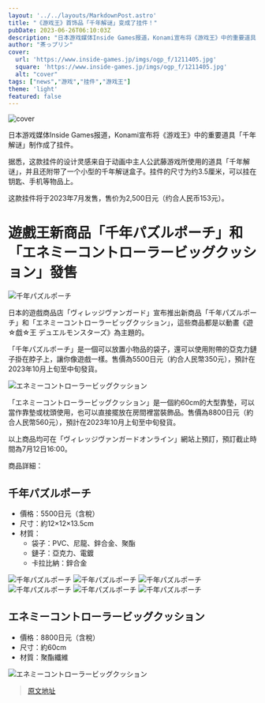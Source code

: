 ```yaml
---
layout: '../../layouts/MarkdownPost.astro'
title: "《游戏王》首饰品「千年解谜」变成了挂件！"
pubDate: 2023-06-26T06:10:03Z
description: "日本游戏媒体Inside Games报道，Konami宣布将《游戏王》中的重要道具「千年解谜」制作成了挂件。"
author: "茶っプリン"
cover:
  url: 'https://www.inside-games.jp/imgs/ogp_f/1211405.jpg'
  square: 'https://www.inside-games.jp/imgs/ogp_f/1211405.jpg'
  alt: "cover"
tags: ["news","游戏","挂件","游戏王"]
theme: 'light'
featured: false
---
```


![cover](https://www.inside-games.jp/imgs/ogp_f/1211405.jpg)

日本游戏媒体Inside Games报道，Konami宣布将《游戏王》中的重要道具「千年解谜」制作成了挂件。

据悉，这款挂件的设计灵感来自于动画中主人公武藤游戏所使用的道具「千年解谜」，并且还附带了一个小型的千年解谜盒子。挂件的尺寸为约3.5厘米，可以挂在钥匙、手机等物品上。

这款挂件将于2023年7月发售，售价为2,500日元（约合人民币153元）。

# 遊戲王新商品「千年パズルポーチ」和「エネミーコントローラービッグクッション」發售

![千年パズルポーチ](https://www.inside-games.jp/imgs/zoom/1211403.jpg)

日本的遊戲商品店「ヴィレッジヴァンガード」宣布推出新商品「千年パズルポーチ」和「エネミーコントローラービッグクッション」，這些商品都是以動畫《遊☆戯☆王 デュエルモンスターズ》為主題的。

「千年パズルポーチ」是一個可以放置小物品的袋子，還可以使用附帶的亞克力鏈子掛在脖子上，讓你像遊戲一樣。售價為5500日元（約合人民幣350元），預計在2023年10月上旬至中旬發貨。

![エネミーコントローラービッグクッション](https://www.inside-games.jp/imgs/zoom/1211385.jpg)

「エネミーコントローラービッグクッション」是一個約60cm的大型靠墊，可以當作靠墊或枕頭使用，也可以直接擺放在房間裡當裝飾品。售價為8800日元（約合人民幣560元），預計在2023年10月上旬至中旬發貨。

以上商品均可在「ヴィレッジヴァンガードオンライン」網站上預訂，預訂截止時間為7月12日16:00。

商品詳細：

## 千年パズルポーチ

- 價格：5500日元（含稅）
- 尺寸：約12×12×13.5cm
- 材質：
  - 袋子：PVC、尼龍、鋅合金、聚酯
  - 鏈子：亞克力、電鍍
  - 卡拉比納：鋅合金

![千年パズルポーチ](https://www.inside-games.jp/imgs/zoom/1211386.jpg)
![千年パズルポーチ](https://www.inside-games.jp/imgs/zoom/1211387.jpg)
![千年パズルポーチ](https://www.inside-games.jp/imgs/zoom/1211388.jpg)
![千年パズルポーチ](https://www.inside-games.jp/imgs/zoom/1211389.jpg)
![千年パズルポーチ](https://www.inside-games.jp/imgs/zoom/1211391.jpg)
![千年パズルポーチ](https://www.inside-games.jp/imgs/zoom/1211390.jpg)

## エネミーコントローラービッグクッション

- 價格：8800日元（含稅）
- 尺寸：約60cm
- 材質：聚酯纖維

![エネミーコントローラービッグクッション](https://www.inside-games.jp/imgs/zoom/1211385.jpg)

>[原文地址](https://www.inside-games.jp/article/2023/06/26/146814.html)  